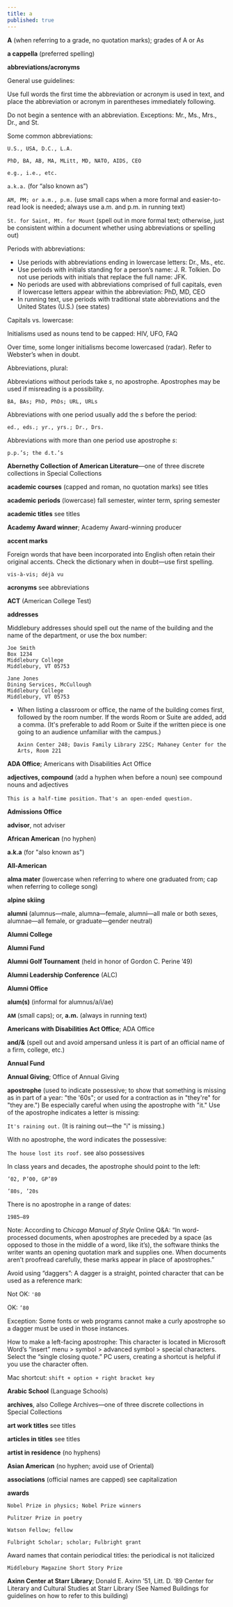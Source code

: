 ```yaml
---
title: a
published: true
---
```


**A** (when referring to a grade, no quotation marks); grades of A or As

**a cappella** (preferred spelling)

**abbreviations/acronyms**

General use guidelines:

Use full words the first time the abbreviation or acronym is used in text, and place the abbreviation or acronym in parentheses immediately following.

Do not begin a sentence with an abbreviation. Exceptions: Mr., Ms., Mrs., Dr., and St.

Some common abbreviations:

`U.S., USA, D.C., L.A.`

`PhD, BA, AB, MA, MLitt, MD, NATO, AIDS, CEO`

`e.g., i.e., etc.`

`a.k.a.` (for “also known as”)

`AM, PM; or a.m., p.m.` (use small caps when a more formal and easier-to-read look is needed; always use a.m. and p.m. in running text)

`St. for Saint, Mt. for Mount` (spell out in more formal text; otherwise, just be consistent within a document whether using abbreviations or spelling out)

Periods with abbreviations:
- Use periods with abbreviations ending in lowercase letters: Dr., Ms., etc.
- Use periods with initials standing for a person’s name: J. R. Tolkien. Do not use periods with initials that replace the full name: JFK.
- No periods are used with abbreviations comprised of full capitals, even if lowercase letters appear within the abbreviation: PhD, MD, CEO
- In running text, use periods with traditional state abbreviations and the United States (U.S.) (see states)



Capitals vs. lowercase:

Initialisms used as nouns tend to be capped: HIV, UFO, FAQ

Over time, some longer initialisms become lowercased (radar). Refer to Webster’s when in doubt.

Abbreviations, plural:

Abbreviations without periods take _s_, no apostrophe. Apostrophes may be used if misreading is a possibility.

`BA, BAs; PhD, PhDs; URL, URLs`

Abbreviations with one period usually add the _s_ before the period:

`ed., eds.; yr., yrs.; Dr., Drs.`

Abbreviations with more than one period use apostrophe _s_:

`p.p.’s; the d.t.’s`

**Abernethy Collection of American Literature**—one of three discrete collections in Special Collections

**academic courses** (capped and roman, no quotation marks) see titles

**academic periods** (lowercase) fall semester, winter term, spring semester

**academic titles** see titles

**Academy Award winner**; Academy Award-winning producer

**accent marks**

Foreign words that have been incorporated into English often retain their original accents. Check the dictionary when in doubt—use first spelling.

`vis-à-vis; déjà vu`

**acronyms** see abbreviations

**ACT** (American College Test)

**addresses**

Middlebury addresses should spell out the name of the building and the name of the department, or use the box number:

```
Joe Smith
Box 1234
Middlebury College
Middlebury, VT 05753
```

```
Jane Jones
Dining Services, McCullough
Middlebury College
Middlebury, VT 05753
```
- When listing a classroom or office, the name of the building comes first, followed by the room number. If the words Room or Suite are added, add a comma. (It's preferable to add Room or Suite if the written piece is one going to an audience unfamiliar with the campus.)

  `Axinn Center 248; Davis Family Library 225C; Mahaney Center for the Arts, Room 221`

**ADA Office**; Americans with Disabilities Act Office

**adjectives, compound** (add a hyphen when before a noun) see compound nouns and adjectives

`This is a half-time position.` `That's an open-ended question.`

**Admissions Office**

**advisor**, not adviser

**African American** (no hyphen)

**a.k.a** (for "also known as")

**All-American**

**alma mater** (lowercase when referring to where one graduated from; cap when referring to college song)

**alpine skiing**

**alumni** (alumnus—male, alumna—female, alumni—all male or both sexes, alumnae—all female, or graduate—gender neutral)

**Alumni College** 

**Alumni Fund**

**Alumni Golf Tournament** (held in honor of Gordon C. Perine ’49)

**Alumni Leadership Conference** (ALC)

**Alumni Office**

**alum(s)** (informal for alumnus/a/i/ae)

<small>**AM**</small> (small caps); or, **a.m.** (always in running text)

**Americans with Disabilities Act Office**; ADA Office

**and/&** (spell out and avoid ampersand unless it is part of an official name of a firm,
college, etc.)

**Annual Fund**

**Annual Giving**; Office of Annual Giving

**apostrophe** (used to indicate possessive; to show that something is missing as in part of a year: "the '60s"; or used for a contraction as in "they're" for "they are.") Be especially careful when using the apostrophe with "it." Use of the apostrophe indicates a letter is missing: 

`It's raining out.` (It is raining out—the "i" is missing.)

With no apostrophe, the word indicates the possessive:

`The house lost its roof.` see also possessives

In class years and decades, the apostrophe should point to the left:

`’02, P’00, GP’89`

`’80s, ’20s`

There is no apostrophe in a range of dates:

`1985–89`

Note: According to *Chicago Manual of Style* Online Q&A: “In word-processed documents, when apostrophes are preceded by a space (as opposed to those in the middle of a word, like it’s), the software thinks the writer wants an opening quotation mark and supplies one. When documents aren’t proofread carefully, these marks appear in place of apostrophes.”

Avoid using “daggers”: A dagger is a straight, pointed character that can be used as a reference mark:

Not OK:  `'80`

OK: `’80`

Exception: Some fonts or web programs cannot make a curly apostrophe so a dagger must be used in those instances.

How to make a left-facing apostrophe: This character is located in Microsoft Word’s “insert” menu > symbol > advanced symbol > special characters. Select the “single closing quote.” PC users, creating a shortcut is helpful if you use the character often.

Mac shortcut: `shift + option + right bracket key`

**Arabic School** (Language Schools)

**archives**, also College Archives—one of three discrete collections in Special Collections

**art work titles** see titles

**articles in titles** see titles

**artist in residence** (no hyphens)

**Asian American** (no hyphen; avoid use of Oriental)

**associations** (official names are capped) see capitalization

**awards**

`Nobel Prize in physics; Nobel Prize winners`

`Pulitzer Prize in poetry`

`Watson Fellow; fellow`

`Fulbright Scholar; scholar; Fulbright grant`

Award names that contain periodical titles: the periodical is not italicized

`Middlebury Magazine Short Story Prize`

**Axinn Center at Starr Library**; Donald E. Axinn ’51, Litt. D. ’89 Center for Literary and Cultural Studies at Starr Library (See Named Buildings for guidelines on how to refer to this building)
